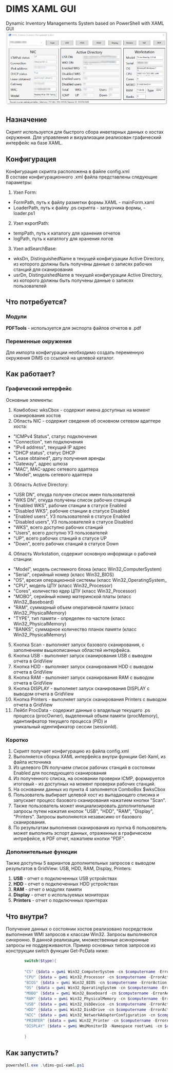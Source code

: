 # DIMS XAML GUI
Dynamic Inventory Managements System based on PowerShell with XAML GUI
![Screenshot](gui_.PNG)
## Назначение
Скрипт используется для быстрого сбора инветарных данных о хостах окружения. Для управления и визуализации реализован графический интерфейс на базе XAML. 
## Конфигурация
Конфигурация скрипта расположена в файле config.xml  
В составе конфигурационного .xml файла представлены следующие параметры:  
1. Узел Form:  
  - FormPath, путь к файлу разметки формы XAML -  mainForm.xaml
  - LoaderPath, путь к файлу .ps скрипта - загрузчика формы, - loader.ps1
2. Узел exportPath:  
  - tempPath, путь к каталогу для хранения отчетов
  - logPath, путь к кататлогу для хранения логов
3. Узел adSearchBase:
  - wksDn, DistinguishedName в текущей конфигурации Active Directory, из которого должны бьть получены данные о записях рабочих станций для сканирования
  - usrDn, DistinguishedName в текущей конфигурации Active Directory, из которого должны быть получены данные о записях пользователей
## Что потребуется?
### Модули
**PDFTools** - используется для экспорта файлов отчетов в .pdf
### Переменные окружения
Для импорта конфигурации необходимо создать переменную окружения DIMS со ссылкой на целевой каталог.
## Как работает?
### Графический интерфейс
Основные элементы:
1. Комбобокс wksCbox - содержит имена доступных на момент сканирования хостов
2. Область NIC - содержит сведения об основном сетевом адаптере хоста:
  - "ICMPv4 Status", статус подключения 
  - "Connection", тип подключения 
  - "IPv4 address", текущий IP адрес 
  - "DHCP status", статус DHCP 
  - "Lease obtained", дату получения аренды 
  - "Gateway", адрес шлюза 
  - "MAC", MAC-адрес сетевого адаптера
  - "Model", модель сетевого адаптера
3. Область Active Directory:
  - "USR DN", откуда получен список имен пользователей
  - "WKS DN", откуда получены список рабочих станций
  - "Enabled WKS", рабочие станции в статусе Enabled
  - "Disabled WKS", рабочие станции в статусе Disabled
  - "Enabled users", УЗ пользователей в статусе Enabled
  - "Disabled users", УЗ пользователей в статусе Disabled
  - "WKS", всего доступно рабочих станций
  - "Users", всего доступно УЗ пользователей
  - "UP", всего рабочих станций в статусе UP
  - "Down", всего рабочих станций в статусе Down
4. Область Workstation, содержит основную информаци о рабочей станции:
  - "Model", модель системного блока (класс Win32_ComputerSystem)
  - "Serial", серийный номер (класс Win32_BIOS)
  - "OS", вресия операционной системы (класс Win32_OperatingSystem_
  - "CPU", модель ЦПУ (класс Win32_Processor)
  - "Cores", количество ядер ЦПУ (класс Win32_Processor)
  - "MOBO", серийный номер материнской платы (класс Win32_Baseboard)
  - "RAM", суммарный объем оперативной памяти (класс Win32_PhysicalMemory)
  - "TYPE", тип памяти - определен по частоте (класс Win32_PhysicalMemory)
  - "BANKS", суммарное количество планок памяти (класс Win32_PhysicalMemory)
5. Кнопка Scan - выполняет запуск базового сканирования, с заполнением вышеописанных областей интерфейса.
6. Кнопка USB - выполняет запуск сканирования USB с выводом отчета в GridView
7. Кнопка HDD - выполняет запуск сканирования HDD с выводом отчета в GridView
8. Кнопка RAM - выполняет запуск сканирования RAM с выводом отчета в GridView 
9. Кнопка DISPLAY - выполняет запуск сканирования DISPLAY с выводом отчета в GridView 
10. Кнопка Printers - выполняет запуск сканирования Printers с выводом отчета в GridView
11. Лейбл ProcData - содержит данные о владельце текущего .ps процесса (procOwner), выделенный объем памяти (procMemory), идентиифкатор текущего процесса (PID) и  
уникальный идентификатор сессии (sessionId).  
### Коротко
1. Скрипт получает конфигурацию из файла config.xml
2. Выполняется сборка XAML интерфейса внутри функции Get-Xaml, из файла источника
3. Из целевого DN получаем список рабочих станций в состоянии Enabled для последующего сканирования
4. Из полученного списка, на основании проверки ICMP, формируется итоговый - из доступных на момент проверки рабочих станций.
5. На основании данных из пункта 4 заполняется ComboBox $wksCbox
6. Пользователь выбирает целевой хост из выпадающего списика и запускает процесс базового сканирования нажатием кнопки "Scan". 
7. Также пользователь может инициализировать дополнительные запросы путем нажатия кнопок "USB", "HDD", "RAM", "Display", "Printers". Запросы выполняются независимо от базового сканирования.
8. По результатам выполнения сканирования из пунтка 6 пользователь может выполнить эспорт данных, отраженных в графическом интрефейсе, в PDF отчет, нажатием кнопки "PDF".   
### Дополнительные функции
Также доступны 5 вариантов дополнительных запросов c выводом результатов в GridView: USB, HDD, RAM, Display, Printers:
1. **USB** - отчет о подключенных USB устройствах
2. **HDD** - отчет о подключенных HDD устройствах
3. **RAM** - отчет о модулях памяти
4. **Display** - отчет о используемых мониторах
5. **Printers** - отчет о подключнных принтерах 
## Что внутри?
Получение данных о состоянии хостов реализовано посредством выполнения WMI запросов к классам Win32. Запросы выполняются синхронно. В данной реализации, множественные асинхронные запросы не поддерживаются. Пример основных типов запросов из конструкции switch функции Get-PcData ниже:
```powershell
        switch($type){

        "CS" {$data = gwmi Win32_ComputerSystem -cn $computername -ErrorAction Stop -ErrorVariable $err}
        "CPU" {$data = gwmi Win32_Processor -cn $computername -ErrorAction Stop -ErrorVariable $err}
        "BIOS" {$data = gwmi Win32_BIOS -cn $computername -ErrorAction Stop -ErrorVariable $err}
        "OS" {$data = gwmi Win32_OperatingSystem -cn $computername -ErrorAction Stop -ErrorVariable $err}
        "MOBO" {$data = gwmi Win32_Baseboard -cn $computername -ErrorAction Stop -ErrorVariable $err}
        "RAM" {$data = gwmi Win32_PhysicalMemory -cn $computername -ErrorAction Stop -ErrorVariable $err}
        "USB" {$data = gwmi Win32_UsbDevice -cn $computername -ErrorAction Stop -ErrorVariable $err}
        "HDD" {$data = gwmi Win32_DiskDrive -cn $computername -ErrorAction Stop -ErrorVariable $err}
        "NIC" {$data = gwmi Win32_NetworkAdapterConfiguration -cn $computername -ErrorAction Stop -ErrorVariable $err}
        "PRINTER" {$data = gwmi Win32_Printer -cn $computername -ErrorAction Stop -ErrorVariable $err}
        "DISPLAY" {$data = gwmi WmiMonitorID -Namespace root\wmi -cn $computername -ErrorAction Stop -ErrorVariable $err}

        }
```
## Как запустить?
```powershell
powershell.exe .\dims-gui-xaml.ps1
```

